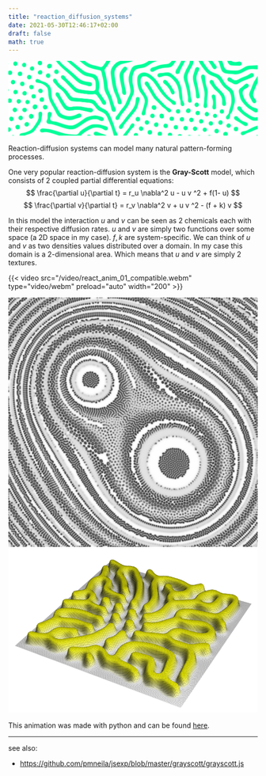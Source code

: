 ```yaml
---
title: "reaction_diffusion_systems"
date: 2021-05-30T12:46:17+02:00
draft: false
math: true
---
```


![raction diffusion pattern](/img/reaction_diffusion_crop.svg)

<!-- {{< figure src="/img/reaction_diffusion_crop.svg" title="a typical reaction-diffusion pattern." >}} -->

Reaction-diffusion systems can model many natural pattern-forming processes. 

One very popular reaction-diffusion system is the **Gray-Scott** model, which consists of 2 coupled partial differential equations:
$$ 
    \frac{\partial u}{\partial t} = r_u \nabla^2 u - u v ^2 + f(1- u)
$$
$$
    \frac{\partial v}{\partial t} = r_v \nabla^2 v + u v ^2 - (f + k) v
$$

In this model the interaction $u$ and $v$ can be seen as 2 chemicals each with their respective diffusion rates. $u$ and $v$ are simply two functions over some space (a 2D space in my case). $f, k$ are system-specific. We can think of $u$ and $v$ as two densities values distributed over a domain. In my case this domain is a 2-dimensional area. Which means that $u$ and $v$ are simply 2 textures.

{{< video src="/video/react_anim_01_compatible.webm" type="video/webm" preload="auto" width="200" >}}

![interesting pattern1](/img/little_creatures_800x800.png)
![interesting pattern2](/img/reaction_diffusion_mesh.png)

This animation was made with python and can be found [here](https://github.com/exo-cortex/reaction_diffusion_python/).


---

see also:
- https://github.com/pmneila/jsexp/blob/master/grayscott/grayscott.js